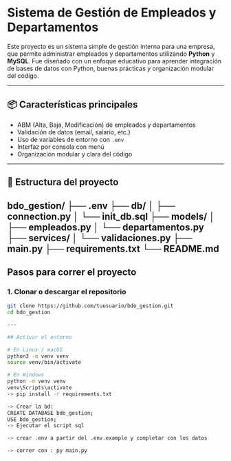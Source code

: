 # Sistema de Gestión de Empleados y Departamentos

Este proyecto es un sistema simple de gestión interna para una empresa, que permite administrar empleados y departamentos utilizando **Python** y **MySQL**. Fue diseñado con un enfoque educativo para aprender integración de bases de datos con Python, buenas prácticas y organización modular del código.

---

## 📦 Características principales

- ABM (Alta, Baja, Modificación) de empleados y departamentos
- Validación de datos (email, salario, etc.)
- Uso de variables de entorno con `.env`
- Interfaz por consola con menú
- Organización modular y clara del código

---

## 📁 Estructura del proyecto
bdo_gestion/
├── .env
├── db/
│ ├── connection.py
│ └── init_db.sql
├── models/
│ ├── empleados.py
│ └── departamentos.py
├── services/
│ └── validaciones.py
├── main.py
├── requirements.txt
└── README.md
---

## Pasos para correr el proyecto

### 1. Clonar o descargar el repositorio

```bash
git clone https://github.com/tuusuario/bdo_gestion.git
cd bdo_gestion

---

## Activar el entorno

# En Linux / macOS
python3 -m venv venv
source venv/bin/activate

# En Windows
python -m venv venv
venv\Scripts\activate
-> pip install -r requirements.txt

-> Crear la bd:
CREATE DATABASE bdo_gestion;
USE bdo_gestion;
-> Ejecutar el script sql

-> crear .env a partir del .env.example y completar con los datos

-> correr con : py main.py

